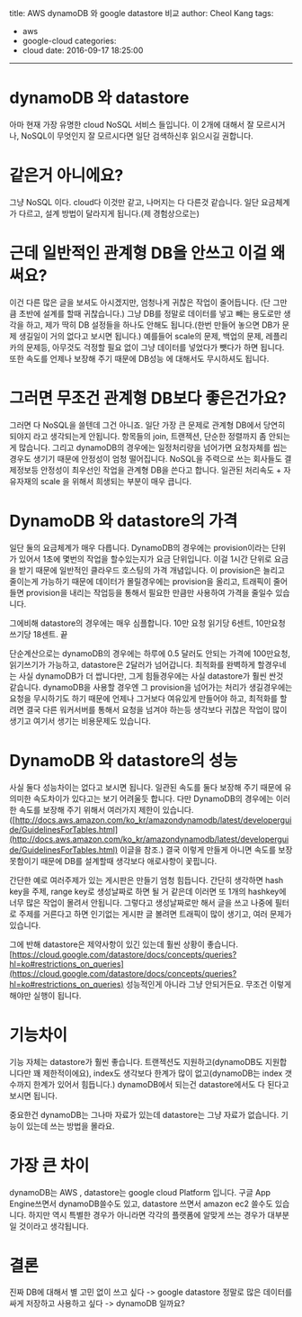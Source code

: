 title: AWS dynamoDB 와 google datastore 비교
author: Cheol Kang
tags:
  - aws
  - google-cloud
categories:
  - cloud
date: 2016-09-17 18:25:00
---
# dynamoDB 와 datastore
아마 현재 가장 유명한 cloud NoSQL 서비스 들입니다. 이 2개에 대해서 잘 모르시거나, NoSQL이 무엇인지 잘 모르시다면 일단 검색하신후 읽으시길 권합니다.

# 같은거 아니에요?
그냥 NoSQL 이다. cloud다 이것만 같고, 나머지는 다 다른것 같습니다. 일단 요금체계가 다르고, 설계 방법이 달라지게 됩니다.(제 경험상으로는)

# 근데 일반적인 관계형 DB을 안쓰고 이걸 왜 써요?
이건 다른 많은 글을 보셔도 아시겠지만, 엄청나게 귀찮은 작업이 줄어듭니다. (단 그만큼 초반에 설계를 할때 귀찮습니다.)
그냥 DB를 정말로 데이터를 넣고 빼는 용도로만 생각을 하고, 제가 딱히 DB 설정들을 하나도 안해도 됩니다.(한번 만들어 놓으면 DB가 문제 생길일이 거의 없다고 보시면 됩니다.)
예를들어 scale의 문제, 백업의 문제, 레플리카의 문제등, 아무것도 걱정할 필요 없이 그냥 데이터를 넣었다가 뺏다가 하면 됩니다. 또한 속도를 언제나 보장해 주기 때문에
DB성능 에 대해서도 무시하셔도 됩니다.

# 그러면 무조건 관계형 DB보다 좋은건가요?
그러면 다 NoSQL을 쓸텐데 그건 아니죠. 일단 가장 큰 문제로 관계형 DB에서 당연히 되야지 라고 생각되는게 안됩니다. 항목들의 join, 트랜젝션, 단순한 정렬까지 좀 안되는게 많습니다.
그리고 dynamoDB의 경우에는 일정처리량을 넘어가면 요청자체를 씹는 경우도 생기기 때문에 안정성이 엄청 떨어집니다. NoSQL을 주력으로 쓰는 회사들도 결제정보등 안정성이 최우선인 작업을 관계형 DB을 쓴다고 합니다. 일관된 처리속도 + 자유자재의 scale 을 위해서 희생되는 부분이 매우 큽니다. 

# DynamoDB 와 datastore의 가격
일단 둘의 요금체계가 매우 다릅니다. DynamoDB의 경우에는 provision이라는 단위가 있어서 1초에 몇번의 작업을 할수있는지가 요금 단위입니다. 
이걸 1시간 단위로 요금을 받기 때문에 일반적인 클라우드 호스팅의 가격 개념입니다. 이 provision은 늘리고 줄이는게 가능하기 때문에
데이터가 몰릴경우에는 provision을 올리고, 트래픽이 줄어들면 provision을 내리는 작업등을 통해서 필요한 만큼만 사용하여 가격을 줄일수 있습니다.

그에비해 datastore의 경우에는 매우 심플합니다. 10만 요청 읽기당 6센트, 10만요청 쓰기당 18센트. 끝

단순계산으로는 dynamoDB의 경우에는 하루에 0.5 달러도 안되는 가격에 100만요청, 읽기쓰기가 가능하고, datastore은 2달러가 넘어갑니다.
최적화를 완벽하게 할경우네는 사실 dynamoDB가 더 쌉니다만, 그게 힘들경우에는 사실 datastore가 훨씬 싼것 같습니다.
dynamoDB을 사용할 경우엔 그 provision을 넘어가는 처리가 생길경우에는 요청을 무시하기도 하기 때문에 언제나 그거보다 여유있게 만들어야 하고,
최적화를 할려면 결국 다른 워커서버를 통해서 요청을 넘겨야 하는등 생각보다 귀찮은 작업이 많이생기고 여기서 생기는 비용문제도 있습니다.

# DynamoDB 와 datastore의 성능
사실 둘다 성능차이는 없다고 보시면 됩니다. 일관된 속도를 둘다 보장해 주기 때문에 유의미한 속도차이가 있다고는 보기 어려울듯 합니다. 
다만 DynamoDB의 경우에는 이러한 속도를 보장해 주기 위해서 여러가지 제한이 있습니다.([http://docs.aws.amazon.com/ko_kr/amazondynamodb/latest/developerguide/GuidelinesForTables.html](http://docs.aws.amazon.com/ko_kr/amazondynamodb/latest/developerguide/GuidelinesForTables.html) 이글을 참조.)
결국 이렇게 만들게 아니면 속도를 보장 못함이기 때문에 DB를 설계할때 생각보다 애로사항이 꽃핍니다.

간단한 예로 여러주제가 있는 게시판은 만들기 엄청 힘듭니다. 간단히 생각하면 hash key을 주제, range key로 생성날짜로 하면 될 거 같은데 이러면 또 1개의 hashkey에 너무 많은 작업이 몰려서 안됩니다. 그렇다고 생성날짜로만 해서 글을 쓰고 나중에 필터로 주제를 거른다고 하면 인기없는 게시판 글 볼려면 트래픽이 많이 생기고, 여러 문제가 있습니다.

그에 반해 datastore은 제약사항이 있긴 있는데 훨씬 상황이 좋습니다. 
[https://cloud.google.com/datastore/docs/concepts/queries?hl=ko#restrictions_on_queries](https://cloud.google.com/datastore/docs/concepts/queries?hl=ko#restrictions_on_queries) 성능적인게 아니라 그냥 안되거든요. 무조건 이렇게 해야만 실행이 됩니다. 

# 기능차이
기능 자체는 datastore가 훨씬 좋습니다. 트랜젝션도 지원하고(dynamoDB도 지원합니다만 꽤 제한적이에요), index도 생각보다 한계가 많이 없고(dynamoDB는 index 갯수까지 한계가 있어서 힘듭니다.) dynamoDB에서 되는건 datastore에서도 다 된다고 보시면 됩니다.

중요한건 dynamoDB는 그나마 자료가 있는데 datastore는 그냥 자료가 없습니다. 기능이 있는데 쓰는 방법을 몰라요. 

# 가장 큰 차이
dynamoDB는 AWS , datastore는 google cloud Platform 입니다. 구글 App Engine쓰면서 dynamoDB쓸수도 있고, datastore 쓰면서 amazon ec2 쓸수도 있습니다. 하지만 역시 특별한 경우가 아니라면 각각의 플랫폼에 알맞게 쓰는 경우가 대부분 일 것이라고 생각됩니다. 

# 결론
진짜 DB에 대해서 별 고민 없이 쓰고 싶다 -> google datastore
정말로 많은 데이터를 싸게 저장하고 사용하고 싶다 -> dynamoDB 일까요?
